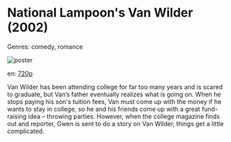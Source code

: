 # National Lampoon's Van Wilder (2002)

Genres: comedy, romance

![poster](http://image.tmdb.org/t/p/w500/oYBUZdW55GPH8D3cPk1HjPQRoYP.jpg)

en:
  [720p](magnet:?xt=urn:btih:D3C74A8A40DB70486DEF274F420DBBF93BA8F941&tr=udp://glotorrents.pw:6969/announce&tr=udp://tracker.opentrackr.org:1337/announce&tr=udp://torrent.gresille.org:80/announce&tr=udp://tracker.openbittorrent.com:80&tr=udp://tracker.coppersurfer.tk:6969&tr=udp://tracker.leechers-paradise.org:6969&tr=udp://p4p.arenabg.ch:1337&tr=udp://tracker.internetwarriors.net:1337)
  


Van Wilder has been attending college for far too many years and is scared to graduate, but Van’s father eventually realizes what is going on. When he stops paying his son's tuition fees, Van must come up with the money if he wants to stay in college, so he and his friends come up with a great fund-raising idea – throwing parties. However, when the college magazine finds out and reporter, Gwen is sent to do a story on Van Wilder, things get a little complicated.